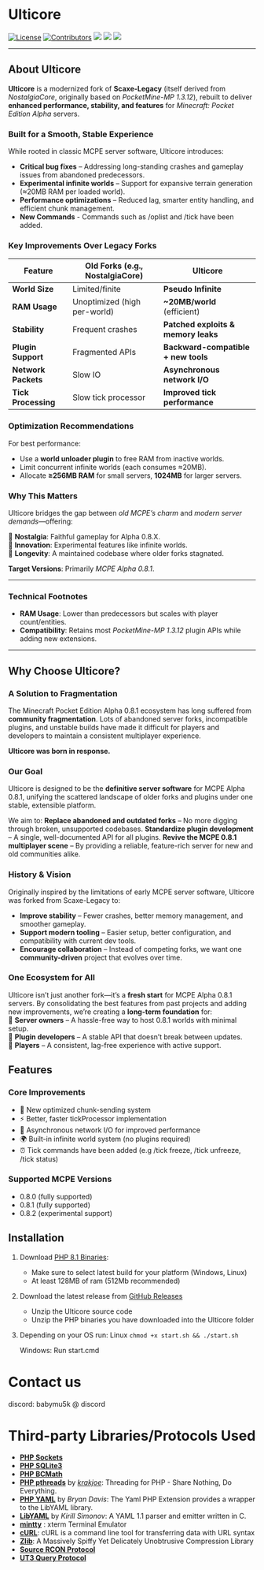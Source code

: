 # Ulticore

[![License](https://img.shields.io/github/license/Ulticore-Project/Ulticore)]() [![Contributors](https://img.shields.io/github/contributors/Ulticore-Project/Ulticore)]() [![](https://img.shields.io/github/last-commit/Ulticore-Project/Ulticore)]() [![](https://img.shields.io/github/downloads/Ulticore-Project/Ulticore/total)]() [![](https://img.shields.io/github/stars/Ulticore-Project/Ulticore
)]()

---

## **About Ulticore**  

**Ulticore** is a modernized fork of **Scaxe-Legacy** (itself derived from *NostalgiaCore*, originally based on *PocketMine-MP 1.3.12*), rebuilt to deliver **enhanced performance, stability, and features** for *Minecraft: Pocket Edition Alpha* servers.  

### **Built for a Smooth, Stable Experience**  
While rooted in classic MCPE server software, Ulticore introduces:  
- **Critical bug fixes** – Addressing long-standing crashes and gameplay issues from abandoned predecessors.  
- **Experimental infinite worlds** – Support for expansive terrain generation (≈20MB RAM per loaded world).  
- **Performance optimizations** – Reduced lag, smarter entity handling, and efficient chunk management.
- **New Commands** - Commands such as /oplist and /tick have been added. 

### **Key Improvements Over Legacy Forks**  
| Feature          | Old Forks (e.g., NostalgiaCore) | **Ulticore** |  
|------------------|-------------------------------|--------------|  
| **World Size**   | Limited/finite                | **Pseudo Infinite** |  
| **RAM Usage**    | Unoptimized (high per-world)  | **~20MB/world** (efficient) |  
| **Stability**    | Frequent crashes              | **Patched exploits & memory leaks** |  
| **Plugin Support** | Fragmented APIs              | **Backward-compatible + new tools** |
| **Network Packets** | Slow IO              | **Asynchronous network I/O** |
| **Tick Processing** | Slow tick processor              | **Improved tick performance** |

### **Optimization Recommendations**  
For best performance:  
- Use a **world unloader plugin** to free RAM from inactive worlds.  
- Limit concurrent infinite worlds (each consumes ≈20MB).  
- Allocate **≥256MB RAM** for small servers, **1024MB** for larger servers.  

### **Why This Matters**  
Ulticore bridges the gap between *old MCPE’s charm* and *modern server demands*—offering:  

🔹 **Nostalgia**: Faithful gameplay for Alpha 0.8.X.  
🔹 **Innovation**: Experimental features like infinite worlds.  
🔹 **Longevity**: A maintained codebase where older forks stagnated.  

**Target Versions**: Primarily *MCPE Alpha 0.8.1*.  

---

### **Technical Footnotes**  
- **RAM Usage**: Lower than predecessors but scales with player count/entities.  
- **Compatibility**: Retains most *PocketMine-MP 1.3.12* plugin APIs while adding new extensions.  


---

## **Why Choose Ulticore?**  

### **A Solution to Fragmentation**  
The Minecraft Pocket Edition Alpha 0.8.1 ecosystem has long suffered from **community fragmentation**. Lots of abandoned server forks, incompatible plugins, and unstable builds have made it difficult for players and developers to maintain a consistent multiplayer experience.  

**Ulticore was born in response.**  

### **Our Goal**  
Ulticore is designed to be the **definitive server software** for MCPE Alpha 0.8.1, unifying the scattered landscape of older forks and plugins under one stable, extensible platform.  

We aim to:   **Replace abandoned and outdated forks** – No more digging through broken, unsupported codebases.   **Standardize plugin development** – A single, well-documented API for all plugins.   **Revive the MCPE 0.8.1 multiplayer scene** – By providing a reliable, feature-rich server for new and old communities alike.  

### **History & Vision**  
Originally inspired by the limitations of early MCPE server software, Ulticore was forked from Scaxe-Legacy to:  
- **Improve stability** – Fewer crashes, better memory management, and smoother gameplay.  
- **Support modern tooling** – Easier setup, better configuration, and compatibility with current dev tools.  
- **Encourage collaboration** – Instead of competing forks, we want one **community-driven** project that evolves over time.  

### **One Ecosystem for All**  
Ulticore isn’t just another fork—it’s a **fresh start** for MCPE Alpha 0.8.1 servers. By consolidating the best features from past projects and adding new improvements, we’re creating a **long-term foundation** for:  
🔹 **Server owners** – A hassle-free way to host 0.8.1 worlds with minimal setup.  
🔹 **Plugin developers** – A stable API that doesn’t break between updates.  
🔹 **Players** – A consistent, lag-free experience with active support.  


## Features

### Core Improvements
- 🚀 New optimized chunk-sending system
- ⚡ Better, faster tickProcessor implementation
- 📡 Asynchronous network I/O for improved performance
- 🌍 Built-in infinite world system (no plugins required)
- ⏰ Tick commands have been added (e.g /tick freeze, /tick unfreeze, /tick status)

### Supported MCPE Versions
- 0.8.0 (fully supported)
- 0.8.1 (fully supported)
- 0.8.2 (experimental support)

## Installation

1. Download [PHP 8.1 Binaries](https://github.com/pmmp/PHP-Binaries/releases?page=6):
   - Make sure to select latest build for your platform (Windows, Linux)
   - At least 128MB of ram (512Mb recommended)

2. Download the latest release from [GitHub Releases](https://github.com/Ulticore-Project/Ulticore/releases)
    - Unzip the Ulticore source code
    - Unzip the PHP binaries you have downloaded into the Ulticore folder

3. Depending on your OS run:
   Linux ```chmod +x start.sh && ./start.sh ```
   
   Windows: Run start.cmd

# Contact us

discord: babymu5k @ discord

# Third-party Libraries/Protocols Used
* __[PHP Sockets](http://php.net/manual/en/book.sockets.php)__
* __[PHP SQLite3](http://php.net/manual/en/book.sqlite3.php)__
* __[PHP BCMath](http://php.net/manual/en/book.bc.php)__
* __[PHP pthreads](https://github.com/krakjoe/pthreads)__ by _[krakjoe](https://github.com/krakjoe)_: Threading for PHP - Share Nothing, Do Everything.
* __[PHP YAML](https://code.google.com/p/php-yaml/)__ by _Bryan Davis_: The Yaml PHP Extension provides a wrapper to the LibYAML library.
* __[LibYAML](http://pyyaml.org/wiki/LibYAML)__ by _Kirill Simonov_: A YAML 1.1 parser and emitter written in C.
* __[mintty](https://code.google.com/p/mintty/)__ : xterm Terminal Emulator
* __[cURL](http://curl.haxx.se/)__: cURL is a command line tool for transferring data with URL syntax
* __[Zlib](http://www.zlib.net/)__: A Massively Spiffy Yet Delicately Unobtrusive Compression Library
* __[Source RCON Protocol](https://developer.valvesoftware.com/wiki/Source_RCON_Protocol)__
* __[UT3 Query Protocol](http://wiki.unrealadmin.org/UT3_query_protocol)__
